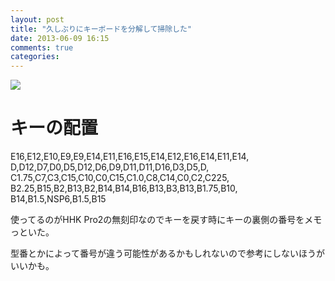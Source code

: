 ```yaml
---
layout: post
title: "久しぶりにキーボードを分解して掃除した"
date: 2013-06-09 16:15
comments: true
categories:
---
```


![](/images/uploads/hhk2.jpg")

# キーの配置

E16,E12,E10,E9,E9,E14,E11,E16,E15,E14,E12,E16,E14,E11,E14,
D,D12,D7,D0,D5,D12,D6,D9,D11,D11,D16,D3,D5,D,
C1.75,C7,C3,C15,C10,C0,C15,C1.0,C8,C14,C0,C2,C225,
B2.25,B15,B2,B13,B2,B14,B14,B16,B13,B3,B13,B1.75,B10,
B14,B1.5,NSP6,B1.5,B15

使ってるのがHHK Pro2の無刻印なのでキーを戻す時にキーの裏側の番号をメモっといた。

型番とかによって番号が違う可能性があるかもしれないので参考にしないほうがいいかも。
